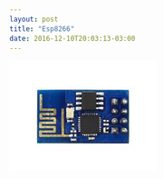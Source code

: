 ```yaml
---
layout: post
title: "Esp8266"
date: 2016-12-10T20:03:13-03:00
---
```


![divisor de voltaje](/assets/img/posts/esp8266.jpg)
